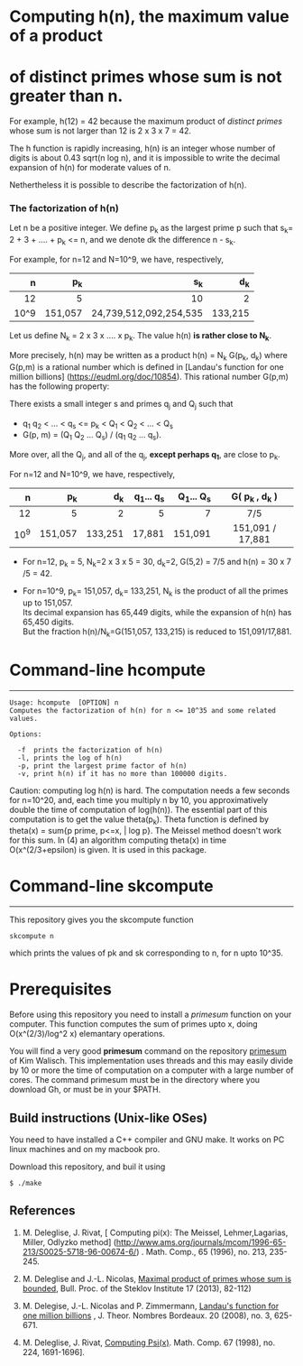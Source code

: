 # Computing h(n), the maximum value of a product
# of distinct primes whose sum is not greater than n.

For example, h(12) = 42 because  the maximum product
of _distinct primes_ whose sum is not larger than 12 is  2 x 3 x 7 = 42.


The h function is rapidly increasing, h(n) is an integer whose
number of digits is about 0.43 sqrt(n log n), and it is impossible
to write the decimal expansion of h(n) for moderate values of n.

Nethertheless it is possible to describe the factorization of h(n).

### The factorization of h(n)

Let n be a positive integer. We define p<sub>k</sub> as
the largest prime p such that s<sub>k</sub>= 2 + 3 + .... + p<sub>k</sub> <= n,
and we denote dk  the difference n - s<sub>k</sub>.

For example, for n=12 and N=10^9, we have, respectively,

| n  | p<sub>k</sub> |  s<sub>k</sub>  | d<sub>k</sub> |
| ---------: | ---------: | ---------: | --------: |
| 12  | 5 | 10  | 2 |
| 10^9 | 151,057  | 24,739,512,092,254,535 | 133,215 |

Let us define N<sub>k</sub> = 2 x 3 x .... x p<sub>k</sub>. The value
h(n) **is rather close to N<sub>k</sub>**.

More precisely, h(n) may be written as a product
h(n) = N<sub>k</sub>  G(p<sub>k</sub>, d<sub>k</sub>)
where  G(p,m) is a rational number which is defined in
[Landau's function for one million billions] (https://eudml.org/doc/10854).
This rational number  G(p,m)  has the following property:

There exists a small integer s and primes q<sub>j</sub> and Q<sub>j</sub> such that
- q<sub>1</sub> q<sub>2</sub> < ... < q<sub>s</sub> <= p<sub>k</sub>
   < Q<sub>1</sub> < Q<sub>2</sub> < ... < Q<sub>s</sub>
- G(p, m) = (Q<sub>1</sub>  Q<sub>2</sub>  ...
  Q<sub>s</sub>) / (q<sub>1</sub>  q<sub>2</sub>  ...  q<sub>s</sub>).

More over, all the Q<sub>j</sub>, and all of the q<sub>j</sub>, 
**except perhaps q<sub>1</sub>**, are close to p<sub>k</sub>.  

For n=12 and N=10^9, we have, respectively,

|    n  | p<sub>k</sub> |  d<sub>k</sub> | q<sub>1</sub>... q<sub>s</sub> | Q<sub>1</sub>... Q<sub>s</sub> |G( p<sub>k</sub> , d<sub>k</sub> ) |
| ---------:  | ---------: |  ---------: | ---------: | ---------: | :--------: |
|12  |  5 | 2 | 5 | 7 | 7/5|
|10<sup>9</sup> | 151,057 | 133,251 |17,881 | 151,091|  151,091 / 17,881|


- For n=12, p<sub>k</sub> = 5, N<sub>k</sub>=2 x 3 x 5 = 30,  d<sub>k</sub>=2,  G(5,2) = 7/5 and h(n) = 30 x 7 /5 = 42.

- For n=10^9, p<sub>k</sub>= 151,057,  d<sub>k</sub>= 133,251,
N<sub>k</sub> is the product of all the primes up to 151,057.<br>
Its decimal expansion has 65,449 digits, while the expansion of h(n) has 65,450 digits.<br>
But the fraction h(n)/N<sub>k</sub>=G(151,057, 133,215) is reduced to 151,091/17,881.


# Command-line  hcompute
-------------------------------
```
Usage: hcompute  [OPTION] n
Computes the factorization of h(n) for n <= 10^35 and some related values.

Options:

  -f  prints the factorization of h(n)
  -l, prints the log of h(n) 
  -p, print the largest prime factor of h(n)
  -v, print h(n) if it has no more than 100000 digits.
```

Caution: computing log h(n) is hard. The computation needs a few
seconds for n=10^20, and, each time you multiply n by 10, you
approximatively double the time of computation of log(h(n)).
The essential part of this
computation is to get the value theta(p<sub>k</sub>).
Theta function  is defined by theta(x) = sum{p prime, p<=x, | log p}.
The Meissel method doesn't work for this sum. In (4) an
algorithm computing theta(x) in time O(x^(2/3+epsilon) is given.
It is used in this package.

# Command-line skcompute
----------------------

This repository gives you the skcompute function

```
skcompute n
```
which prints the values of pk and sk corresponding to n, for n upto 10^35.


# Prerequisites

Before using this repository you need to install a  _primesum_
function on your computer. This function computes the sum of
primes upto x, doing  O(x^(2/3)/log^2 x) elemantary operations.

You will find  a very good **primesum**  command on the repository
[primesum](https://github.com/kimwalisch/primesum)
of Kim Walisch. This implementation uses threads and this may easily
divide by 10 or more the time of computation on a computer with a large
number of cores.
The command primesum must be in the directory where you download Gh, or
must be in your $PATH.

Build instructions (Unix-like OSes)
-----------------------------------
You need to have installed a C++ compiler and GNU make.
It works on PC linux machines and on my macbook pro.

Download this repository, and buil it using

```
$ ./make
```

References
----------
1. M. Deleglise, J. Rivat,
[ Computing pi(x): The Meissel, Lehmer,Lagarias, Miller, Odlyzko method]
(http://www.ams.org/journals/mcom/1996-65-213/S0025-5718-96-00674-6/)
. Math. Comp., 65 (1996), no. 213, 235-245.
2. M. Deleglise and J.-L. Nicolas, [Maximal product of primes whose sum
is bounded](http://www.mathnet.ru/php/archive.phtml?wshow=paper&jrnid=spm&paperid=45&option_lang=eng),
Bull. Proc. of the Steklov Institute 17 (2013), 82-112)

3. M. Delegise, J.-L. Nicolas and P. Zimmermann,
[Landau's function  for one million billions](https://eudml.org/doc/10854)
, J. Theor. Nombres Bordeaux. 20 (2008), no. 3, 625-671.

4. M. Deleglise, J. Rivat, [Computing Psi(x)](http://www.ams.org/journals/mcom/1998-67-224/S0025-5718-98-00977-6/).
Math. Comp. 67 (1998), no. 224, 1691-1696].


